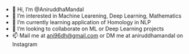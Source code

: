 - 👋 Hi, I’m @AniruddhaMandal
- 👀 I’m interested in Machine Learening, Deep Learning, Mathematics
- 🌱 I’m currently learning application of Homology in NLP
- 💞️ I’m looking to collaborate on ML or Deep Learning projects
- 📫 Mail me at ani96dh@gmail.com or DM me at aniruddhamandal on Instagram

<!---
AniruddhaMandal/AniruddhaMandal is a ✨ special ✨ repository because its `README.md` (this file) appears on your GitHub profile.
You can click the Preview link to take a look at your changes.
--->

